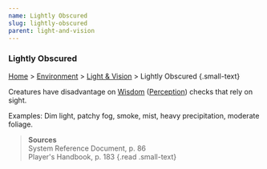 ```yaml
---
name: Lightly Obscured 
slug: lightly-obscured
parent: light-and-vision
---
```

### Lightly Obscured
[Home](dm-operations-center) > [Environment](environment) > [Light & Vision](light-and-vision) > Lightly Obscured {.small-text}

Creatures have disadvantage on [Wisdom](wisdom) ([Perception](perception)) checks that rely on sight.

Examples: Dim light, patchy fog, smoke, mist, heavy precipitation, moderate foliage.


> **Sources** <br/>
> System Reference Document, p. 86<br/>
> Player's Handbook, p. 183
{.read .small-text}

